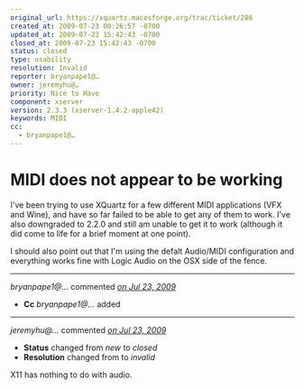 ```yaml
---
original_url: https://xquartz.macosforge.org/trac/ticket/286
created_at: 2009-07-23 00:26:57 -0700
updated_at: 2009-07-23 15:42:43 -0700
closed_at: 2009-07-23 15:42:43 -0700
status: closed
type: usability
resolution: Invalid
reporter: bryanpape1@…
owner: jeremyhu@…
priority: Nice to Have
component: xserver
version: 2.3.3 (xserver-1.4.2-apple42)
keywords: MIDI
cc:
  - bryanpape1@…
---
```


MIDI does not appear to be working
==================================


I've been trying to use XQuartz for a few different MIDI applications (VFX and Wine), and have so far failed to be able to get any of them to work. I've also downgraded to 2.2.0 and still am unable to get it to work (although it did come to life for a brief moment at one point).

I should also point out that I'm using the defalt Audio/MIDI configuration and everything works fine with Logic Audio on the OSX side of the fence.



---

*bryanpape1@…* commented *[on Jul 23, 2009](https://xquartz.macosforge.org/trac/ticket/286#comment:1 "July 23, 2009 at 12:27 AM PDT")*

-   **Cc** *bryanpape1@…* added



---

*jeremyhu@…* commented *[on Jul 23, 2009](https://xquartz.macosforge.org/trac/ticket/286#comment:2 "July 23, 2009 at 3:42 PM PDT")*

-   **Status** changed from *new* to *closed*
-   **Resolution** changed from to *invalid*

X11 has nothing to do with audio.



